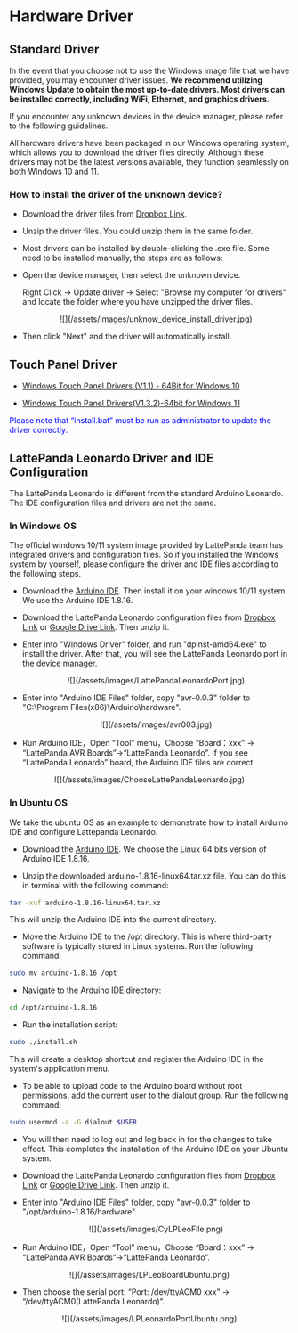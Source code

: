 # Hardware Driver

## Standard Driver
In the event that you choose not to use the Windows image file that we have provided, you may encounter driver issues. **We recommend utilizing Windows Update to obtain the most up-to-date drivers. Most drivers can be installed correctly, including WiFi, Ethernet, and graphics drivers.**

If you encounter any unknown devices in the device manager, please refer to the following guidelines.

All hardware drivers have been packaged in our Windows operating system, which allows you to download the driver files directly. Although these drivers may not be the latest versions available, they function seamlessly on both Windows 10 and 11.

### How to install the driver of the unknown device?

  * Download the driver files from [Dropbox Link](https://www.dropbox.com/scl/fo/jk3rml54hw39f5f0f598x/h?dl=0&rlkey=zkbshxpnha6bhijv1n2ksw6yz).
  
  * Unzip the driver files. You could unzip them in the same folder.
  
  * Most drivers can be installed by double-clicking the .exe file. Some need to be installed manually, the steps are as follows:

  * Open the device manager, then select the unknown device. 

    Right Click -> Update driver -> Select "Browse my computer for drivers" and locate the folder where you have unzipped the driver files.
  
    <center>![](/assets/images/unknow_device_install_driver.jpg)</center>
  
  * Then click "Next" and the driver will automatically install.



## Touch Panel Driver

* [Windows Touch Panel Drivers (V1.1) - 64Bit for Windows 10](https://github.com/LattePandaTeam/LattePanda-Win10-Software/raw/master/Drivers/4G64GB_Drivers/Touch/64%20bit%20GoodixTouchDriver%20v1.1.rar)

* [Windows Touch Panel Drivers(V1.3.2)-64bit for Windows 11](https://raw.githubusercontent.com/LattePandaTeam/LattePanda-Win10-Software/master/Drivers/4G64GB_Drivers/Touch/Goodix%20Touch%20HID(Win11).zip)

<font color="blue">Please note that “install.bat” must be run as administrator to update the driver correctly.</font>



## LattePanda Leonardo Driver and IDE Configuration

The LattePanda Leonardo is different from the standard Arduino Leonardo. The IDE configuration files and drivers are not the same. 

### In Windows OS

The official windows 10/11 system image provided by LattePanda team has integrated drivers and configuration files. So if you installed the Windows system by yourself, please configure the driver and IDE files according to the following steps.

* Download the [Arduino IDE](https://www.arduino.cc/en/software/OldSoftwareReleases). Then install it on your windows 10/11 system. We use the Arduino IDE 1.8.16.

* Download the LattePanda Leonardo configuration files from [Dropbox Link](https://www.dropbox.com/s/2s60p70v6ewmkbh/LattePanda%20Leonardo%20Configuration%20Files.zip?dl=0) or [Google Drive Link](https://drive.google.com/file/d/1rfrUShz9Y8ZYq2rywhecdoYYGGes5IEM/view?usp=sharing). Then unzip it.

* Enter into "Windows Driver" folder, and run "dpinst-amd64.exe" to install the driver. After that, you will see the LattePanda Leonardo port in the device manager.

    <center>![](/assets/images/LattePandaLeonardoPort.jpg)</center>

* Enter into "Arduino IDE Files" folder, copy "avr-0.0.3" folder to "C:\Program Files(x86)\Arduino\hardware". 

  <center>![](/assets/images/avr003.jpg)</center>

* Run  Arduino IDE，Open “Tool” menu，Choose “Board：xxx” -> “LattePanda AVR Boards”->“LattePanda Leonardo”. If you see  “LattePanda Leonardo” board, the Arduino IDE files are correct.

<center>![](/assets/images/ChooseLattePandaLeonardo.jpg)</center>

### In Ubuntu OS

We take the ubuntu OS as an example to demonstrate how to install Arduino IDE and configure Lattepanda Leonardo. 

* Download the [Arduino IDE](https://www.arduino.cc/en/software/OldSoftwareReleases). We choose the Linux 64 bits version of Arduino IDE 1.8.16.

* Unzip the downloaded arduino-1.8.16-linux64.tar.xz file. You can do this in terminal with the following command:

```bash
tar -xvf arduino-1.8.16-linux64.tar.xz
```
This will unzip the Arduino IDE into the current directory.

* Move the Arduino IDE to the /opt directory. This is where third-party software is typically stored in Linux systems. Run the following command:

```bash
sudo mv arduino-1.8.16 /opt
```

* Navigate to the Arduino IDE directory:

```bash
cd /opt/arduino-1.8.16
```

* Run the installation script:

```bash
sudo ./install.sh
```
This will create a desktop shortcut and register the Arduino IDE in the system's application menu.

* To be able to upload code to the Arduino board without root permissions, add the current user to the dialout group. Run the following command:

```bash
sudo usermod -a -G dialout $USER
```
* You will then need to log out and log back in for the changes to take effect. This completes the installation of the Arduino IDE on your Ubuntu system. 

* Download the LattePanda Leonardo configuration files from [Dropbox Link](https://www.dropbox.com/s/2s60p70v6ewmkbh/LattePanda%20Leonardo%20Configuration%20Files.zip?dl=0) or [Google Drive Link](https://drive.google.com/file/d/1rfrUShz9Y8ZYq2rywhecdoYYGGes5IEM/view?usp=sharing). Then unzip it.

* Enter into "Arduino IDE Files" folder, copy "avr-0.0.3" folder to "/opt/arduino-1.8.16/hardware". 

  <center>![](/assets/images/CyLPLeoFile.png)</center>

* Run  Arduino IDE，Open “Tool” menu，Choose “Board：xxx” -> “LattePanda AVR Boards”->“LattePanda Leonardo”. 

<center>![](/assets/images/LPLeoBoardUbuntu.png)</center>

* Then choose the serial port: “Port: /dev/ttyACM0 xxx” -> “/dev/ttyACM0(LattePanda Leonardo)”.

<center>![](/assets/images/LPLeonardoPortUbuntu.png)</center>